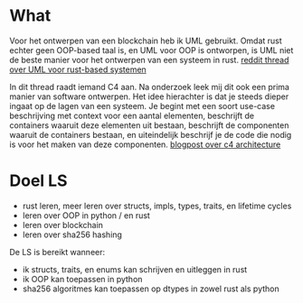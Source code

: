# What
Voor het ontwerpen van een blockchain heb ik UML gebruikt. Omdat rust echter geen OOP-based taal is, en UML voor OOP is ontworpen, is UML niet de beste manier voor het ontwerpen van een systeem in rust. [reddit thread over UML voor rust-based systemen](https://www.reddit.com/r/rust/comments/dimvhl/uml_in_rust_projects/)

In dit thread raadt iemand C4 aan. Na onderzoek leek mij dit ook een prima manier van software ontwerpen. Het idee hierachter is dat je steeds dieper ingaat op de lagen van een systeem. Je begint met een soort use-case beschrijving met context voor een aantal elementen, beschrijft de containers waaruit deze elementen uit bestaan, beschrijft de componenten waaruit de containers bestaan, en uiteindelijk beschrijf je de code die nodig is voor het maken van deze componenten. [blogpost over c4 architecture](https://www.archimatetool.com/blog/2020/04/18/c4-model-architecture-viewpoint-and-archi-4-7/)

# Doel LS
- rust leren, meer leren over structs, impls, types, traits, en lifetime cycles
- leren over OOP in python / en rust
- leren over blockchain
- leren over sha256 hashing

De LS is bereikt wanneer:
- ik structs, traits, en enums kan schrijven en uitleggen in rust
- ik OOP kan toepassen in python
- sha256 algoritmes kan toepassen op dtypes in zowel rust als python

